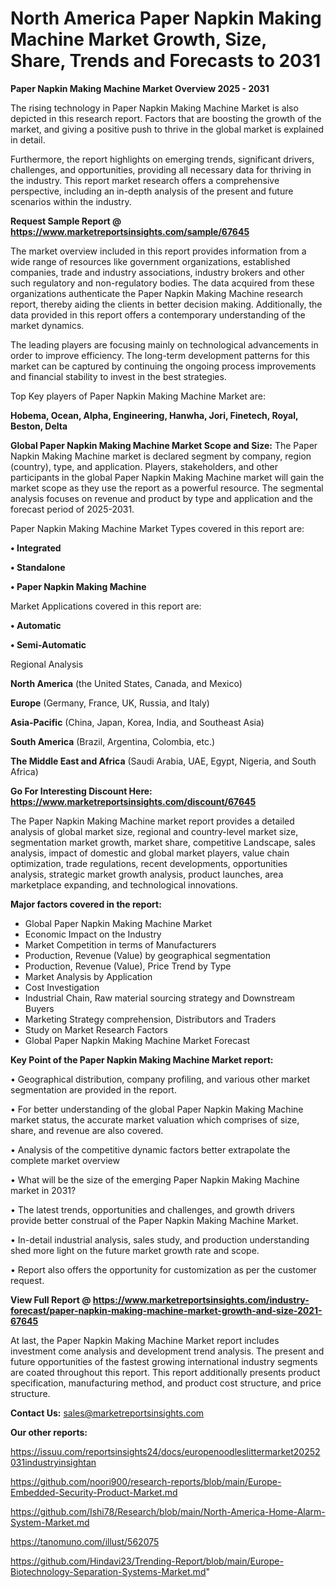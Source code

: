 # North America Paper Napkin Making Machine Market Growth, Size, Share, Trends and Forecasts to 2031

<Strong> Paper Napkin Making Machine Market Overview 2025 - 2031</strong>

The rising technology in Paper Napkin Making Machine Market is also depicted in this research report. Factors that are boosting the growth of the market, and giving a positive push to thrive in the global market is explained in detail.

Furthermore, the report highlights on emerging trends, significant drivers, challenges, and opportunities, providing all necessary data for thriving in the industry. This report market research offers a comprehensive perspective, including an in-depth analysis of the present and future scenarios within the industry.

<strong>Request Sample Report @ <a href=https://www.marketreportsinsights.com/sample/67645>https://www.marketreportsinsights.com/sample/67645</a></strong>

The market overview included in this report provides information from a wide range of resources like government organizations, established companies, trade and industry associations, industry brokers and other such regulatory and non-regulatory bodies. The data acquired from these organizations authenticate the Paper Napkin Making Machine research report, thereby aiding the clients in better decision making. Additionally, the data provided in this report offers a contemporary understanding of the market dynamics.

The leading players are focusing mainly on technological advancements in order to improve efficiency. The long-term development patterns for this market can be captured by continuing the ongoing process improvements and financial stability to invest in the best strategies.

Top Key players of Paper Napkin Making Machine Market are:

<strong>Hobema, Ocean, Alpha, Engineering, Hanwha, Jori, Finetech, Royal, Beston, Delta</strong>

<strong><b>Global Paper Napkin Making Machine Market Scope and Size:</b></strong>
The Paper Napkin Making Machine market is declared segment by company, region (country), type, and application. Players, stakeholders, and other participants in the global Paper Napkin Making Machine market will gain the market scope as they use the report as a powerful resource. The segmental analysis focuses on revenue and product by type and application and the forecast period of 2025-2031.

Paper Napkin Making Machine Market Types covered in this report are:

<strong>• Integrated

• Standalone

• Paper Napkin Making Machine</strong>

Market Applications covered in this report are:

<strong>• Automatic

• Semi-Automatic</strong> 

Regional Analysis

<strong>North America</strong> (the United States, Canada, and Mexico)

<strong>Europe</strong> (Germany, France, UK, Russia, and Italy)

<strong>Asia-Pacific</strong> (China, Japan, Korea, India, and Southeast Asia)

<strong>South America</strong> (Brazil, Argentina, Colombia, etc.)

<strong>The Middle East and Africa</strong> (Saudi Arabia, UAE, Egypt, Nigeria, and South Africa)

<strong>Go For Interesting Discount Here: <a href=https://www.marketreportsinsights.com/discount/67645>https://www.marketreportsinsights.com/discount/67645</a></strong>

The Paper Napkin Making Machine market report provides a detailed analysis of global market size, regional and country-level market size, segmentation market growth, market share, competitive Landscape, sales analysis, impact of domestic and global market players, value chain optimization, trade regulations, recent developments, opportunities analysis, strategic market growth analysis, product launches, area marketplace expanding, and technological innovations.

<strong><b>Major factors covered in the report:</b></strong>
<ul>
  <li>Global Paper Napkin Making Machine Market </li>
  <li>Economic Impact on the Industry</li>
  <li>Market Competition in terms of Manufacturers</li>
  <li>Production, Revenue (Value) by geographical segmentation</li>
  <li>Production, Revenue (Value), Price Trend by Type</li>
  <li>Market Analysis by Application</li>
  <li>Cost Investigation</li>
  <li>Industrial Chain, Raw material sourcing strategy and Downstream Buyers</li>
  <li>Marketing Strategy comprehension, Distributors and Traders</li>
  <li>Study on Market Research Factors</li>
  <li>Global Paper Napkin Making Machine Market Forecast</li>
</ul>

<strong><b>Key Point of the Paper Napkin Making Machine Market report:</b></strong>

• Geographical distribution, company profiling, and various other market segmentation are provided in the report.

• For better understanding of the global Paper Napkin Making Machine market status, the accurate market valuation which comprises of size, share, and revenue are also covered.

• Analysis of the competitive dynamic factors better extrapolate the complete market overview

• What will be the size of the emerging Paper Napkin Making Machine market in 2031?

• The latest trends, opportunities and challenges, and growth drivers provide better construal of the Paper Napkin Making Machine Market.

• In-detail industrial analysis, sales study, and production understanding shed more light on the future market growth rate and scope.

• Report also offers the opportunity for customization as per the customer request.

<strong><b>View Full Report @ <a href=https://www.marketreportsinsights.com/industry-forecast/paper-napkin-making-machine-market-growth-and-size-2021-67645>https://www.marketreportsinsights.com/industry-forecast/paper-napkin-making-machine-market-growth-and-size-2021-67645</a></b></strong>


At last, the Paper Napkin Making Machine Market report includes investment come analysis and development trend analysis. The present and future opportunities of the fastest growing international industry segments are coated throughout this report. This report additionally presents product specification, manufacturing method, and product cost structure, and price structure.

<strong>Contact Us:</strong>
sales@marketreportsinsights.com

<strong>Our other reports:</strong>

<a href=https://issuu.com/reportsinsights24/docs/europenoodleslittermarket20252031industryinsightan>https://issuu.com/reportsinsights24/docs/europenoodleslittermarket20252031industryinsightan</a>

<a href=https://github.com/noori900/research-reports/blob/main/Europe-Embedded-Security-Product-Market.md>https://github.com/noori900/research-reports/blob/main/Europe-Embedded-Security-Product-Market.md</a>

<a href=https://github.com/Ishi78/Research/blob/main/North-America-Home-Alarm-System-Market.md>https://github.com/Ishi78/Research/blob/main/North-America-Home-Alarm-System-Market.md</a>

<a href=https://tanomuno.com/illust/562075>https://tanomuno.com/illust/562075</a>

<a href=https://github.com/Hindavi23/Trending-Report/blob/main/Europe-Biotechnology-Separation-Systems-Market.md>https://github.com/Hindavi23/Trending-Report/blob/main/Europe-Biotechnology-Separation-Systems-Market.md</a>"
